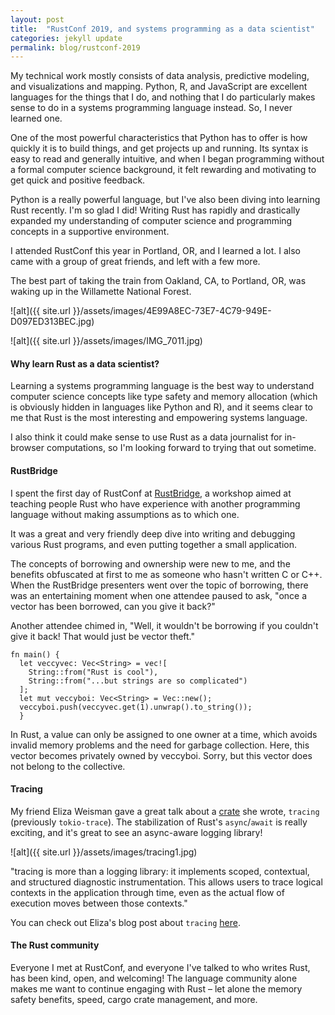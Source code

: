```yaml
---
layout: post
title:  "RustConf 2019, and systems programming as a data scientist"
categories: jekyll update
permalink: blog/rustconf-2019
---
```

My technical work mostly consists of data analysis, predictive modeling, and visualizations and mapping. Python, R, and JavaScript are excellent languages for the things that I do, and nothing that I do particularly makes sense to do in a systems programming language instead. So, I never learned one.

One of the most powerful characteristics that Python has to offer is how quickly it is to build things, and get projects up and running. Its syntax is easy to read and generally intuitive, and when I began programming without a formal computer science background, it felt rewarding and motivating to get quick and positive feedback.

Python is a really powerful language, but I've also been diving into learning Rust recently. I'm so glad I did! Writing Rust has rapidly and drastically expanded my understanding of computer science and programming concepts in a supportive environment.

I attended RustConf this year in Portland, OR, and I learned a lot. I also came with a group of great friends, and left with a few more.

The best part of taking the train from Oakland, CA, to Portland, OR, was waking up in the Willamette National Forest.

![alt]({{ site.url }}/assets/images/4E99A8EC-73E7-4C79-949E-D097ED313BEC.jpg)

![alt]({{ site.url }}/assets/images/IMG_7011.jpg)

#### Why learn Rust as a data scientist?

Learning a systems programming language is the best way to understand computer science concepts like type safety and memory allocation (which is obviously hidden in languages like Python and R), and it seems clear to me that Rust is the most interesting and empowering systems language.

I also think it could make sense to use Rust as a data journalist for in-browser computations, so I'm looking forward to trying that out sometime.

#### RustBridge

I spent the first day of RustConf at [RustBridge](https://rustbridge.com/), a workshop aimed at teaching people Rust who have experience with another programming language without making assumptions as to which one.

It was a great and very friendly deep dive into writing and debugging various Rust programs, and even putting together a small application.

The concepts of borrowing and ownership were new to me, and the benefits obfuscated at first to me as someone who hasn't written C or C++. When the RustBridge presenters went over the topic of borrowing, there was an entertaining moment when one attendee paused to ask, "once a vector has been borrowed, can you give it back?"

Another attendee chimed in, "Well, it wouldn't be borrowing if you couldn't give it back! That would just be vector theft."

````
fn main() {
  let veccyvec: Vec<String> = vec![
    String::from("Rust is cool"),
    String::from("...but strings are so complicated")
  ];
  let mut veccyboi: Vec<String> = Vec::new();
  veccyboi.push(veccyvec.get(1).unwrap().to_string());
  }
  ````

In Rust, a value can only be assigned to one owner at a time, which avoids invalid memory problems and the need for garbage collection. Here, this vector becomes privately owned by veccyboi. Sorry, but this vector does not belong to the collective.

#### Tracing

My friend Eliza Weisman gave a great talk about a [crate](https://crates.io/crates/tracing) she wrote, `tracing` (previously `tokio-trace`). The stabilization of Rust's `async`/`await` is really exciting, and it's great to see an async-aware logging library!

![alt]({{ site.url }}/assets/images/tracing1.jpg)

"tracing is more than a logging library: it implements scoped, contextual, and structured diagnostic instrumentation. This allows users to trace logical contexts in the application through time, even as the actual flow of execution moves between those contexts."

You can check out Eliza's blog post about `tracing` [here](https://tokio.rs/blog/2019-08-tracing/).

#### The Rust community

Everyone I met at RustConf, and everyone I've talked to who writes Rust, has been kind, open, and welcoming! The language community alone makes me want to continue engaging with Rust – let alone the memory safety benefits, speed, cargo crate management, and more. 
